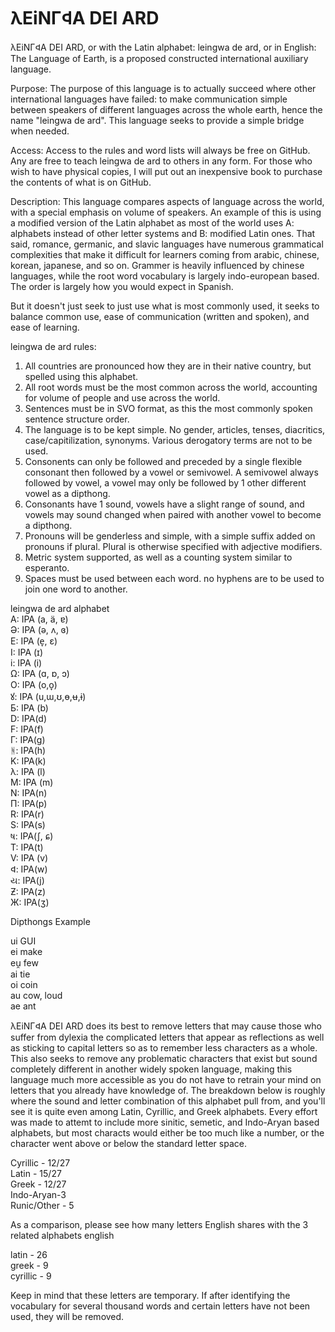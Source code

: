 # λEiNГ𐊮A DEI ARD
λEiNГ𐊮A DEI ARD, or with the Latin alphabet: leingwa de ard, or in English: The Language of Earth, is a proposed constructed international auxiliary language. 

Purpose: The purpose of this language is to actually succeed where other international languages have failed: to make communication simple between speakers of different languages across the whole earth, hence the name "leingwa de ard". This language seeks to provide a simple bridge when needed.

Access: Access to the rules and word lists will always be free on GitHub. Any are free to teach leingwa de ard to others in any form. For those who wish to have physical copies, I will put out an inexpensive book to purchase the contents of what is on GitHub. 

Description: This language compares aspects of language across the world, with a special emphasis on volume of speakers. An example of this is using a modified version of the Latin alphabet as most of the world uses 
A: alphabets instead of other letter systems and 
B: modified Latin ones. 
That said, romance, germanic, and slavic languages have numerous grammatical complexities that make it difficult for learners coming from arabic, chinese, korean, japanese, and so on. Grammer is heavily influenced by chinese languages, while the root word vocabulary is largely indo-european based. The order is largely how you would expect in Spanish. 

But it doesn't just seek to just use what is most commonly used, it seeks to balance common use, ease of communication (written and spoken), and ease of learning. 

leingwa de ard rules:
1. All countries are pronounced how they are in their native country, but spelled using this alphabet.
2. All root words must be the most common across the world, accounting for volume of people and use across the world.
3. Sentences must be in SVO format, as this the most commonly spoken sentence structure order.
4. The language is to be kept simple. No gender, articles, tenses, diacritics, case/capitilization, synonyms. Various derogatory terms are not to be used. 
5. Consonents can only be followed and preceded by a single flexible consonant then followed by a vowel or semivowel. A semivowel always followed by vowel, a vowel may only be followed by 1 other different vowel as a dipthong.
6. Consonants have 1 sound, vowels have a slight range of sound, and vowels may sound changed when paired with another vowel to become a dipthong. 
7. Pronouns will be genderless and simple, with a simple suffix added on pronouns if plural. Plural is otherwise specified with adjective modifiers.
8. Metric system supported, as well as a counting system similar to esperanto.
9. Spaces must be used between each word. no hyphens are to be used to join one word to another.

leingwa de ard alphabet <br>
A: IPA (a, ä, ɐ) <br>
Ə: IPA (ə, ʌ, ɞ) <br>
E: IPA (e̞, ɛ) <br>
I: IPA (ɪ) <br>
i: IPA (i) <br>
Ω: IPA (ɑ, ɒ, ɔ) <br>
O: IPA (o,o̞) <br>
ꙋ: IPA (u,ɯ,ʊ,ɵ,ʉ,ɨ) <br>
Б: IPA (b) <br>
D: IPA(d) <br>
F: IPA(f) <br>
Г: IPA(g) <br>
ᚻ: IPA(h) <br>
K: IPA(k) <br>
λ: IPA (l) <br>
M: IPA (m) <br>
N: IPA(n) <br>
П: IPA(p) <br>
R: IPA(r) <br>
S: IPA(s) <br>
ષ: IPA(ʃ, ɕ) <br>
T: IPA(t) <br>
V: IPA (v) <br>
𐊮: IPA(w) <br>
ય: IPA(j) <br>
Ƶ: IPA(z) <br>
Ж: IPA(ʒ)

Dipthongs	Example <br>

ui	GUI <br>
ei 	make <br>
eu̯	few <br>
ai	tie <br>
oi	coin <br>
au	cow, loud <br>
ae ant

λEiNГ𐊮A DEI ARD does its best to remove letters that may cause those who suffer from dylexia the complicated letters that appear as reflections as well as sticking to capital letters so as to remember less characters as a whole. This also seeks to remove any problematic characters that exist but sound completely different in another widely spoken language, making this language much more accessible as you do not have to retrain your mind on letters that you already have knowledge of. The breakdown below is roughly where the sound and letter combination of this alphabet pull from, and you'll see it is quite even among Latin, Cyrillic, and Greek alphabets. Every effort was made to attemt to include more sinitic, semetic, and Indo-Aryan based alphabets, but most characts would either be too much like a number, or the character went above or below the standard letter space. 

Cyrillic - 12/27 <br>
Latin - 15/27 <br>
Greek - 12/27 <br>
Indo-Aryan-3 <br>
Runic/Other - 5 <br>


As a comparison, please see how many letters English shares with the 3 related alphabets
english

latin - 26 <br>
greek - 9 <br>
cyrillic - 9 <br>

Keep in mind that these letters are temporary. If after identifying the vocabulary for several thousand words and certain letters have not been used, they will be removed. 
